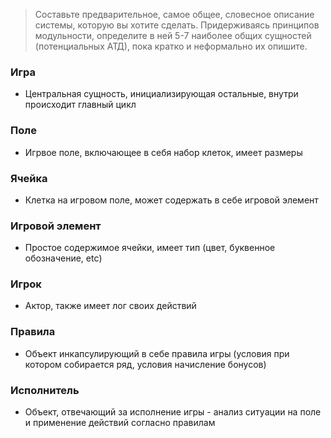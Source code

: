 > Составьте предварительное, самое общее, словесное описание системы, которую вы хотите сделать.
Придерживаясь принципов модульности, определите в ней 5-7 наиболее общих сущностей (потенциальных АТД),
пока кратко и неформально их опишите.

### Игра
- Центральная сущность, инициализирующая остальные, внутри происходит главный цикл

### Поле
-  Игрвое поле, включающее в себя набор клеток, имеет  размеры

### Ячейка
- Клетка на игровом поле, может содержать в себе игровой элемент

### Игровой элемент
- Простое содержимое ячейки, имеет тип (цвет, буквенное обозначение, etc)

### Игрок
- Актор, также имеет лог своих действий

### Правила
- Объект инкапсулирующий в себе правила игры (условия при котором собирается ряд, условия начисление бонусов)

### Исполнитель
- Объект, отвечающий за исполнение игры - анализ ситуации на поле и применение действий согласно правилам   


